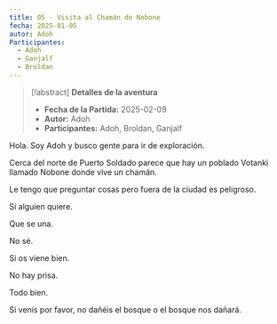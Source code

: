 ```yaml
---
title: 05 - Visita al Chamán de Nobone
fecha: 2025-01-05
autor: Adoh
Participantes:
  - Adoh
  - Ganjalf
  - Broldan
---
```


>[!abstract] **Detalles de la aventura**
>  - **Fecha de la Partida:**  2025-02-09
>  - **Autor:** Adoh
>  - **Participantes:** Adoh, Broldan, Ganjalf

Hola. Soy Adoh y busco gente para ir de exploración.

Cerca del norte de Puerto Soldado parece que hay un poblado Votanki llamado Nobone donde vive un chamán. 

Le tengo que preguntar cosas pero fuera de la ciudad es peligroso.

Si alguien quiere.

Que se una.

No sé.

Si os viene bien.

No hay prisa.

Todo bien.

Si venís por favor, no dañéis el bosque o el bosque nos dañará.